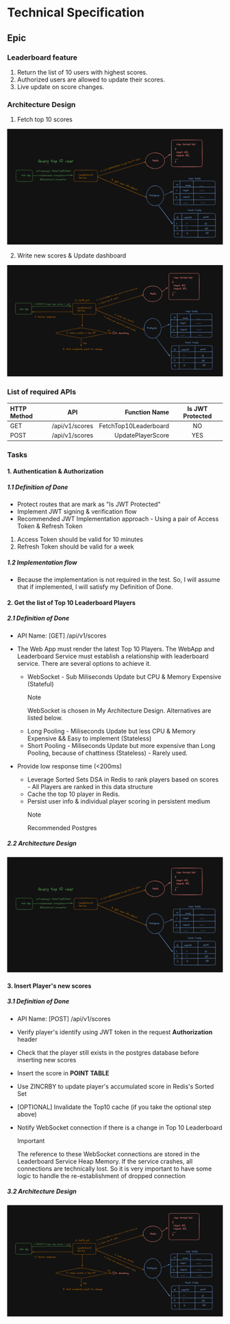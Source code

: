 # Technical Specification

## Epic

### Leaderboard feature

1. Return the list of 10 users with highest scores.
2. Authorized users are allowed to update their scores.
3. Live update on score changes.

### Architecture Design

1. Fetch top 10 scores

![System_Design](./Fetch_Top_10.png)

2. Write new scores & Update dashboard

![System_Design](./Insert_User_New_Score.png)

### List of required APIs

| HTTP Method |      API       |         Function Name | Is JWT Protected |
| :---------- | :------------: | --------------------: | :--------------: |
| GET         | /api/v1/scores | FetchTop10Leaderboard |        NO        |
| POST        | /api/v1/scores |     UpdatePlayerScore |       YES        |

### Tasks

#### 1. Authentication & Authorization

##### 1.1 Definition of Done

- Protect routes that are mark as "Is JWT Protected"
- Implement JWT signing & verification flow
- Recommended JWT Implementation approach - Using a pair of Access Token & Refresh Token

1. Access Token should be valid for 10 minutes
2. Refresh Token should be valid for a week

##### 1.2 Implementation flow

- Because the implementation is not required in the test. So, I will assume that if implemented, I will satisfy my Definition of Done.

#### 2. Get the list of Top 10 Leaderboard Players

##### 2.1 Definition of Done

- API Name: [GET] /api/v1/scores

- The Web App must render the latest Top 10 Players. The WebApp and Leaderboard Service must establish a relationship with leaderboard service. There are several options to achieve it.

  - WebSocket - Sub Miliseconds Update but CPU & Memory Expensive (Stateful)
    > [!NOTE]
    > WebSocket is chosen in My Architecture Design. Alternatives are listed below.
  - Long Pooling - Miliseconds Update but less CPU & Memory Expensive && Easy to implement (Stateless)
  - Short Pooling - Miliseconds Update but more expensive than Long Pooling, because of chattiness (Stateless) - Rarely used.

- Provide low response time (<200ms)

  - Leverage Sorted Sets DSA in Redis to rank players based on scores - All Players are ranked in this data structure
  - Cache the top 10 player in Redis.
  - Persist user info & individual player scoring in persistent medium
    > [!NOTE]
    > Recommended Postgres

##### 2.2 Architecture Design

![System_Design](./Fetch_Top_10.png)

#### 3. Insert Player's new scores

##### 3.1 Definition of Done

- API Name: [POST] /api/v1/scores

- Verify player's identify using JWT token in the request **Authorization** header

- Check that the player still exists in the postgres database before inserting new scores

- Insert the score in **POINT TABLE**

- Use ZINCRBY to update player's accumulated score in Redis's Sorted Set

- [OPTIONAL] Invalidate the Top10 cache (if you take the optional step above)

- Notify WebSocket connection if there is a change in Top 10 Leaderboard

  > [!IMPORTANT]
  > The reference to these WebSocket connections are stored in the Leaderboard Service Heap Memory. If the service crashes, all connections are technically lost.
  > So it is very important to have some logic to handle the re-establishment of dropped connection

##### 3.2 Architecture Design

![System_Design](./Insert_User_New_Score.png)
